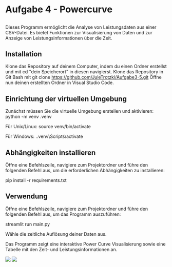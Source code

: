 # Aufgabe 4 - Powercurve

## 

Dieses Programm ermöglicht die Analyse von Leistungsdaten aus einer CSV-Datei. Es bietet Funktionen zur Visualisierung von Daten und zur Anzeige von Leistungsinformationen über die Zeit.

## Installation
Klone das Repository auf deinem Computer, indem du einen Ordner erstellst und mit cd "dein Speicherort" in diesen navigierst. 
Klone das Repository in Git Bash mit git clone https://github.com/JuleTrotzki/Aufgabe3-5.git
Öffne nun deinen erstellten Ordner in Visual Studio Code.

## Einrichtung der virtuellen Umgebung

Zunächst müssen Sie die virtuelle Umgebung erstellen und aktivieren:
python -m venv .venv

Für Unix/Linux:
source venv/bin/activate

Für Windows:
.\.venv\Scripts\activate

## Abhängigkeiten installieren
Öffne eine Befehlszeile, navigiere zum Projektordner und führe den folgenden Befehl aus, um die erforderlichen Abhängigkeiten zu installieren:

pip install -r requirements.txt

## Verwendung
Öffne eine Befehlszeile, navigiere zum Projektordner und führe den folgenden Befehl aus, um das Programm auszuführen:

streamlit run main.py

Wähle die zeitliche Auflösung deiner Daten aus.

Das Programm zeigt eine interaktive Power Curve Visualisierung sowie eine Tabelle mit den Zeit- und Leistungsinformationen an.

![](/Screenshot_Powercurve1.png)
![](/Screenshot_Powercurve2.png)